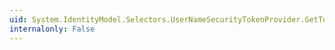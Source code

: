 ```yaml
---
uid: System.IdentityModel.Selectors.UserNameSecurityTokenProvider.GetTokenCore(System.TimeSpan)
internalonly: False
---
```

